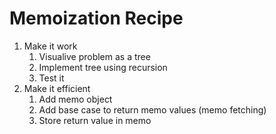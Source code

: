 # Memoization Recipe

1. Make it work
   1. Visualive problem as a tree
   2. Implement tree using recursion
   3. Test it
2. Make it efficient
   1. Add memo object
   2. Add base case to return memo values (memo fetching)
   3. Store return value in memo
